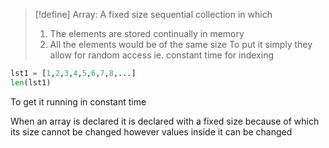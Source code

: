 >[!define] Array: A fixed size sequential collection in which
>   1. The elements are stored continually in memory 
>   2. All the elements would be of the same size
> To put it simply they allow for random access ie. constant time for indexing

```python
lst1 = [1,2,3,4,5,6,7,8,...]
len(lst1)
```
To get it running in constant time

When an array is declared it is declared with a fixed size because of which its size cannot be changed however values inside it can be changed

